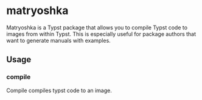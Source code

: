 # matryoshka

Matryoshka is a Typst package that allows you to compile Typst code to images from within Typst.
This is especially useful for package authors that want to generate manuals with examples.

## Usage

### compile

Compile compiles typst code to an image.